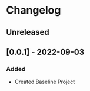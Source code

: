 <!--Markdownlint Rules-->
<!-- markdownlint-disable no-duplicate-header-->

# Changelog

<!-- All notable changes to this project will be documented in this file.

The format is based on [Keep a Changelog](https://keepachangelog.com/en/1.0.0/),
and this project adheres to [Semantic Versioning](https://semver.org/spec/v2.0.0.html). -->

## Unreleased

## [0.0.1] - 2022-09-03

### Added

- Created Baseline Project

